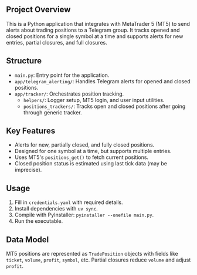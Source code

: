 ## Project Overview

This is a Python application that integrates with MetaTrader 5 (MT5) to send alerts about trading positions to a Telegram group. It tracks opened and closed positions for a single symbol at a time and supports alerts for new entries, partial closures, and full closures.

## Structure

- `main.py`: Entry point for the application.
- `app/telegram_alerting/`: Handles Telegram alerts for opened and closed positions.
- `app/tracker/`: Orchestrates position tracking.
  - `helpers/`: Logger setup, MT5 login, and user input utilities.
  - `positions_trackers/`: Tracks open and closed positions after going through generic tracker.

## Key Features

- Alerts for new, partially closed, and fully closed positions.
- Designed for one symbol at a time, but supports multiple entries.
- Uses MT5's `positions_get()` to fetch current positions.
- Closed position status is estimated using last tick data (may be imprecise).

## Usage

1. Fill in `credentials.yaml` with required details.
2. Install dependencies with `uv sync`.
3. Compile with PyInstaller: `pyinstaller --onefile main.py`.
4. Run the executable.

## Data Model

MT5 positions are represented as `TradePosition` objects with fields like `ticket`, `volume`, `profit`, `symbol`, etc. Partial closures reduce `volume` and adjust `profit`.
